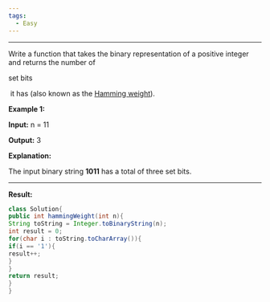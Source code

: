 ```yaml
---
tags:
  - Easy
---
```

---
Write a function that takes the binary representation of a positive integer and returns the number of 

set bits

 it has (also known as the [Hamming weight](http://en.wikipedia.org/wiki/Hamming_weight)).

**Example 1:**

**Input:** n = 11

**Output:** 3

**Explanation:**

The input binary string **1011** has a total of three set bits.

---
**Result:**
```Java
class Solution{
public int hammingWeight(int n){
String toString = Integer.toBinaryString(n);
int result = 0;
for(char i : toString.toCharArray()){
if(i == '1'){
result++;
}
}
return result;
}
}
```

